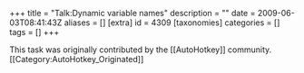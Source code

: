 +++
title = "Talk:Dynamic variable names"
description = ""
date = 2009-06-03T08:41:43Z
aliases = []
[extra]
id = 4309
[taxonomies]
categories = []
tags = []
+++

This task was originally contributed by the [[AutoHotkey]] community. [[Category:AutoHotkey_Originated]]
